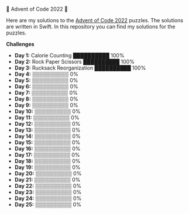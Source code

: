 🎄 Advent of Code 2022 🎄

Here are my solutions to the [Advent of Code 2022](https://adventofcode.com/2022) puzzles. The solutions are written in Swift.
In this repository you can find my solutions for the puzzles.

**Challenges**

- **Day 1:** Calorie Counting ██████████ 100%
- **Day 2:** Rock Paper Scissors ██████████ 100%
- **Day 3:** Rucksack Reorganization ██████████ 100%
- **Day 4:**  ▒▒▒▒▒▒▒▒▒▒ 0%
- **Day 5:**  ▒▒▒▒▒▒▒▒▒▒ 0%
- **Day 6:**  ▒▒▒▒▒▒▒▒▒▒ 0%
- **Day 7:**  ▒▒▒▒▒▒▒▒▒▒ 0%
- **Day 8:**  ▒▒▒▒▒▒▒▒▒▒ 0%
- **Day 9:**  ▒▒▒▒▒▒▒▒▒▒ 0%
- **Day 10:** ▒▒▒▒▒▒▒▒▒▒ 0%
- **Day 11:** ▒▒▒▒▒▒▒▒▒▒ 0%
- **Day 12:** ▒▒▒▒▒▒▒▒▒▒ 0%
- **Day 13:** ▒▒▒▒▒▒▒▒▒▒ 0%
- **Day 14:** ▒▒▒▒▒▒▒▒▒▒ 0%
- **Day 15:** ▒▒▒▒▒▒▒▒▒▒ 0%
- **Day 16:** ▒▒▒▒▒▒▒▒▒▒ 0%
- **Day 17:** ▒▒▒▒▒▒▒▒▒▒ 0%
- **Day 18:** ▒▒▒▒▒▒▒▒▒▒ 0%
- **Day 19:** ▒▒▒▒▒▒▒▒▒▒ 0%
- **Day 20:** ▒▒▒▒▒▒▒▒▒▒ 0%
- **Day 21:** ▒▒▒▒▒▒▒▒▒▒ 0%
- **Day 22:** ▒▒▒▒▒▒▒▒▒▒ 0%
- **Day 23:** ▒▒▒▒▒▒▒▒▒▒ 0%
- **Day 24:** ▒▒▒▒▒▒▒▒▒▒ 0%
- **Day 25:** ▒▒▒▒▒▒▒▒▒▒ 0%
